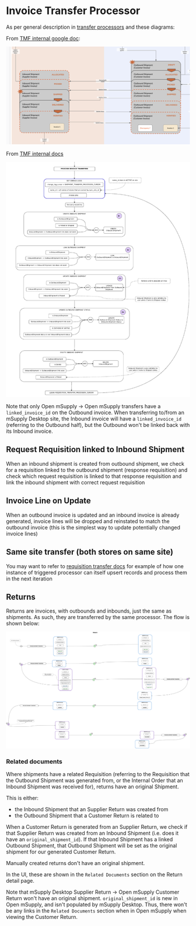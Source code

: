 # Invoice Transfer Processor

As per general description in [transfer processors](../README.md) and these diagrams:

From [TMF internal google doc](https://docs.google.com/presentation/d/1eEe0uBGvkXbYnKc2oLO2U0qRwFv4l0ws4QwFZa6e74s/edit#slide=id.p):

![omSupply invoice transfer processors](./doc/omSupply_shipment_transfer_workflow.png)

From [TMF internal docs](https://app.diagrams.net/#G1o_xRQAhjVsnqhxhJEu9dY6AZ_lJfG9co)

![omSupply invoice transfer processors](./doc/omSupply_shipment_transfer_processors.png)

Note that only Open mSupply -> Open mSupply transfers have a `linked_invoice_id` on the Outbound invoice. When transferring to/from an mSupply Desktop site, the Inbound invoice will have a `linked_invoice_id` (referring to the Outbound half), but the Outbound won't be linked back with its Inbound invoice.

## Request Requisition linked to Inbound Shipment

When an inbound shipment is created from outbound shipment, we check for a requisition linked to the outbound shipment (response requisition) and check which request requisition is linked to that response requisition and link the inbound shipment with correct request requisition

## Invoice Line on Update

When an outbound invoice is updated and an inbound invoice is already generated, invoice lines will be dropped and reinstated to match the outbound invoice (this is the simplest way to update potentially changed invoice lines)

## Same site transfer (both stores on same site)

You may want to refer to [requisition transfer docs](../requisition/README.md#same-site-transfer-both-stores-on-same-site) for example of how one instance of triggered processor can itself upsert records and process them in the next iteration

## Returns

Returns are invoices, with outbounds and inbounds, just the same as shipments. As such, they are transferred by the same processor. The flow is shown below:

![omSupply return transfer workflow](./doc/omSupply_return_transfer.drawio.png)

### Related documents

Where shipments have a related Requisition (referring to the Requisition that the Outbound Shipment was generated from, or the Internal Order that an Inbound Shipment was received for), returns have an original Shipment.

This is either:

- the Inbound Shipment that an Supplier Return was created from
- the Outbound Shipment that a Customer Return is related to

When a Customer Return is generated from an Supplier Return, we check if that Supplier Return was created from an Inbound Shipment (i.e. does it have an `original_shipment_id`). If that Inbound Shipment has a linked Outbound Shipment, that Outbound Shipment will be set as the original shipment for our generated Customer Return.

Manually created returns don't have an original shipment.

In the UI, these are shown in the `Related Documents` section on the Return detail page.

Note that mSupply Desktop Supplier Return -> Open mSupply Customer Return won't have an original shipment. `original_shipment_id` is new in Open mSupply, and isn't populated by mSupply Desktop. Thus, there won't be any links in the `Related Documents` section when in Open mSupply when viewing the Customer Return.
